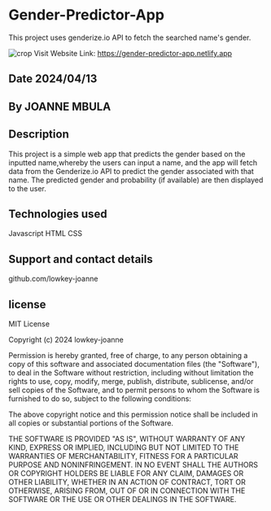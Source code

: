 # Gender-Predictor-App
This project uses genderize.io API to fetch the searched name's gender.

![crop](https://user-images.githubusercontent.com/58549282/188647566-883c0c71-5383-4d3f-971c-fe6504415fd5.png)
Visit Website Link: https://gender-predictor-app.netlify.app 

## Date 2024/04/13

 ## By JOANNE MBULA

 ## Description
 This project is a simple web app that predicts the gender based on the inputted name,whereby the users can input a name, and the app will fetch data from the Genderize.io API to predict the gender associated with that name. The predicted gender and probability (if available) are then displayed to the user.

## Technologies used
Javascript
HTML
CSS
 
 ## Support and contact details
 github.com/lowkey-joanne

## license
MIT License

Copyright (c) 2024 lowkey-joanne

Permission is hereby granted, free of charge, to any person obtaining a copy
of this software and associated documentation files (the "Software"), to deal
in the Software without restriction, including without limitation the rights
to use, copy, modify, merge, publish, distribute, sublicense, and/or sell
copies of the Software, and to permit persons to whom the Software is
furnished to do so, subject to the following conditions:

The above copyright notice and this permission notice shall be included in all
copies or substantial portions of the Software.

THE SOFTWARE IS PROVIDED "AS IS", WITHOUT WARRANTY OF ANY KIND, EXPRESS OR
IMPLIED, INCLUDING BUT NOT LIMITED TO THE WARRANTIES OF MERCHANTABILITY,
FITNESS FOR A PARTICULAR PURPOSE AND NONINFRINGEMENT. IN NO EVENT SHALL THE
AUTHORS OR COPYRIGHT HOLDERS BE LIABLE FOR ANY CLAIM, DAMAGES OR OTHER
LIABILITY, WHETHER IN AN ACTION OF CONTRACT, TORT OR OTHERWISE, ARISING FROM,
OUT OF OR IN CONNECTION WITH THE SOFTWARE OR THE USE OR OTHER DEALINGS IN THE
SOFTWARE.
